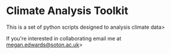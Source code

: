 # Climate Analysis Toolkit

This is a set of python scripts designed to analysis climate data>

If you're interested in collaborating email me at megan.edwards@soton.ac.uk>

